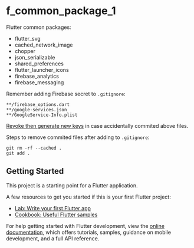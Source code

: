 # f_common_package_1

Flutter common packages:

- flutter_svg
- cached_network_image
- chopper
- json_serializable
- shared_preferences
- flutter_launcher_icons
- firebase_analytics
- firebase_messaging

Remember adding Firebase secret to `.gitignore`:

```
**/firebase_options.dart
**/google-services.json
**/GoogleService-Info.plist
```

[Revoke then generate new keys](https://console.cloud.google.com/apis/credentials) in case
accidentally commited above files.

Steps to remove commited files after adding to `.gitignore`:

```shell
git rm -rf --cached .
git add .
```

## Getting Started

This project is a starting point for a Flutter application.

A few resources to get you started if this is your first Flutter project:

- [Lab: Write your first Flutter app](https://docs.flutter.dev/get-started/codelab)
- [Cookbook: Useful Flutter samples](https://docs.flutter.dev/cookbook)

For help getting started with Flutter development, view the
[online documentation](https://docs.flutter.dev/), which offers tutorials,
samples, guidance on mobile development, and a full API reference.
